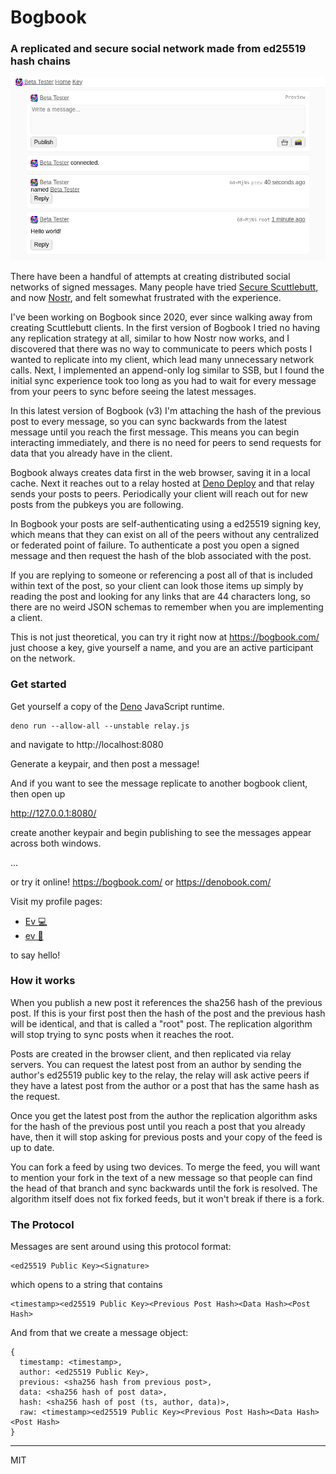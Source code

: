 # Bogbook

### A replicated and secure social network made from ed25519 hash chains

![example](./example.png)

There have been a handful of attempts at creating distributed social networks of signed messages. Many people have tried [Secure Scuttlebutt](https://scuttlebot.io), and now [Nostr](https://github.com/nostr-protocol/), and felt somewhat frustrated with the experience. 

I've been working on Bogbook since 2020, ever since walking away from creating Scuttlebutt clients. In the first version of Bogbook I tried no having any replication strategy at all, similar to how Nostr now works, and I discovered that there was no way to communicate to peers which posts I wanted to replicate into my client, which lead many unnecessary network calls. Next, I implemented an append-only log similar to SSB, but I found the initial sync experience took too long as you had to wait for every message from your peers to sync before seeing the latest messages. 

In this latest version of Bogbook (v3) I'm attaching the hash of the previous post to every message, so you can sync backwards from the latest message until you reach the first message. This means you can begin interacting immediately, and there is no need for peers to send requests for data that you already have in the client.

Bogbook always creates data first in the web browser, saving it in a local cache. Next it reaches out to a relay hosted at [Deno Deploy](https://deno.com/deploy) and that relay sends your posts to peers. Periodically your client will reach out for new posts from the pubkeys you are following. 

In Bogbook your posts are self-authenticating using a ed25519 signing key, which means that they can exist on all of the peers without any centralized or federated point of failure. To authenticate a post you open a signed message and then request the hash of the blob associated with the post.

If you are replying to someone or referencing a post all of that is included within text of the post, so your client can look those items up simply by reading the post and looking for any links that are 44 characters long, so there are no weird JSON schemas to remember when you are implementing a client.

This is not just theoretical, you can try it right now at https://bogbook.com/ just choose a key, give yourself a name, and you are an active participant on the network.

### Get started

Get yourself a copy of the [Deno](https://deno.land/) JavaScript runtime.

```
deno run --allow-all --unstable relay.js
```

and navigate to http://localhost:8080

Generate a keypair, and then post a message!

And if you want to see the message replicate to another bogbook client, then open up 

http://127.0.0.1:8080/ 

create another keypair and begin publishing to see the messages appear across both windows.

...

or try it online! https://bogbook.com/ or https://denobook.com/

Visit my profile pages:

+ [Ev 💻](https://bogbook.com/#ebAzm6zzxkYHdBynPlDfX9+VyKYYLGz7GIoNi9l4SJ0=)
+ [ev 📱](https://bogbook.com/#ezVThYBx5hoRMnVB1uAF+WT5t9soXvbxUqq0j8tMEZI=)

to say hello! 

### How it works

When you publish a new post it references the sha256 hash of the previous post. If this is your first post then the hash of the post and the previous hash will be identical, and that is called a "root" post. The replication algorithm will stop trying to sync posts when it reaches the root.

Posts are created in the browser client, and then replicated via relay servers. You can request the latest post from an author by sending the author's ed25519 public key to the relay, the relay will ask active peers if they have a latest post from the author or a post that has the same hash as the request. 

Once you get the latest post from the author the replication algorithm asks for the hash of the previous post until you reach a post that you already have, then it will stop asking for previous posts and your copy of the feed is up to date. 

You can fork a feed by using two devices. To merge the feed, you will want to mention your fork in the text of a new message so that people can find the head of that branch and sync backwards until the fork is resolved. The algorithm itself does not fix forked feeds, but it won't break if there is a fork. 

### The Protocol

Messages are sent around using this protocol format:

```
<ed25519 Public Key><Signature>
```

which opens to a string that contains

```
<timestamp><ed25519 Public Key><Previous Post Hash><Data Hash><Post Hash>
```

And from that we create a message object:

```
{
  timestamp: <timestamp>,
  author: <ed25519 Public Key>,
  previous: <sha256 hash from previous post>,
  data: <sha256 hash of post data>,
  hash: <sha256 hash of post (ts, author, data)>,
  raw: <timestamp><ed25519 Public Key><Previous Post Hash><Data Hash><Post Hash>
}
```

---
MIT


